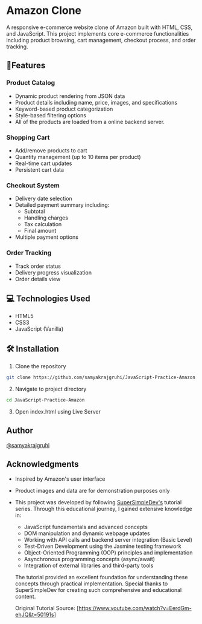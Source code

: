 
# Amazon Clone

A responsive e-commerce website clone of Amazon built with HTML, CSS, and JavaScript. This project implements core e-commerce functionalities including product browsing, cart management, checkout process, and order tracking.


## 🚀Features
### Product Catalog
- Dynamic product rendering from JSON data
- Product details including name, price, images, and specifications
- Keyword-based product categorization
- Style-based filtering options
- All of the products are loaded from a online backend server.

### Shopping Cart
- Add/remove products to cart
- Quantity management (up to 10 items per product)
- Real-time cart updates
- Persistent cart data

### Checkout System
- Delivery date selection
- Detailed payment summary including:
  - Subtotal
  - Handling charges
  - Tax calculation
  - Final amount
- Multiple payment options

### Order Tracking
- Track order status
- Delivery progress visualization
- Order details view



## 💻 Technologies Used 
- HTML5 
- CSS3 
- JavaScript (Vanilla)
## 🛠️ Installation
1. Clone the repository
```bash
git clone https://github.com/samyakrajgruhi/JavaScript-Practice-Amazon
```

2. Navigate to project directory
```bash
cd JavaScript-Practice-Amazon
```

3. Open index.html using Live Server

## Author
[@samyakrajgruhi](https://github.com/samyakrajgruhi)

## Acknowledgments
- Inspired by Amazon's user interface
- Product images and data are for demonstration purposes only
- This project was developed by following [SuperSimpleDev's](https://www.youtube.com/@SuperSimpleDev) tutorial series. Through this educational journey, I gained extensive knowledge in:
  - JavaScript fundamentals and advanced concepts
  - DOM manipulation and dynamic webpage updates
  - Working with API calls and backend server integration (Basic Level)
  - Test-Driven Development using the Jasmine testing framework
  - Object-Oriented Programming (OOP) principles and implementation
  - Asynchronous programming concepts (async/await)
  - Integration of external libraries and third-party tools
  
  The tutorial provided an excellent foundation for understanding these concepts through practical implementation. Special thanks to SuperSimpleDev for creating such comprehensive and educational content.
  
  Original Tutorial Source: [https://www.youtube.com/watch?v=EerdGm-ehJQ&t=50191s]
